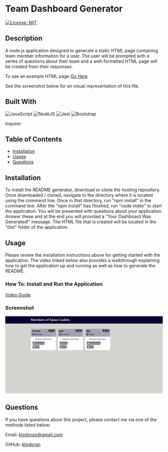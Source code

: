 # Team Dashboard Generator

[![License: MIT](https://img.shields.io/badge/License-MIT-yellow.svg)](https://opensource.org/licenses/MIT)
      

## Description

A node.js application designed to generate a static HTML page containing team member information for a user. The user will be prompted with a series of questions about their team and a well-formatted HTML page will be created from their responses.

To see an example HTML page [Go Here](./dist/index.html)

See the screenshot below for an visual representation of this file.


## Built With
    
<img alt="JavaScript" src="https://img.shields.io/badge/javascript-%23323330.svg?style=for-the-badge&logo=javascript&logoColor=%23F7DF1E"/>

<img alt="NodeJS" src="https://img.shields.io/badge/node.js-%2343853D.svg?style=for-the-badge&logo=node-dot-js&logoColor=white"/>

<img alt="Jest" src="https://img.shields.io/badge/-jest-%23C21325?style=for-the-badge&logo=jest&logoColor=white"/>

<img alt="Bootstrap" src="https://img.shields.io/badge/bootstrap-%23563D7C.svg?style=for-the-badge&logo=bootstrap&logoColor=white"/>

Inquirer

## Table of Contents

* [Installation](#installation)
* [Usage](#usage)
* [Questions](#questions)


## Installation
To install the README generator, download or clone the hosting repository. Once downloaded / cloned, navigate to the directory where it is located using the command line. Once in that directory, run "npm install" in the command line. After the "npm install" has finished, run "node index" to start the application. You will be presented with questions about your application. Answer these and at the end you will provided a "Your Dashboard Was Generated!" message. The HTML file that is created will be located in the "dist" folder of the application.


## Usage
Please review the installation instructions above for getting started with the application. The video linked below also provides a walkthrough explaining how to get the application up and running as well as how to generate the README.

### How To: Install and Run the Application
[Video Guide](https://youtu.be/ytTbAkyjbMc)

### Screenshot
<img src="./assets/ExampleofProject.jpg" alt="example HTML output" />

## Questions
If you have questions about this project, please contact me via one of the methods listed below:

Email: ktodoran@gmail.com

GitHub: [ktodoran](https://github.com/ktodoran)
      
  
